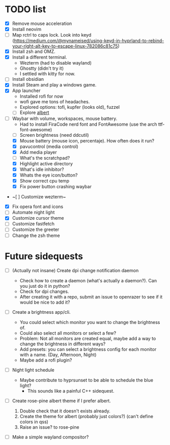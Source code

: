 # TODO list
- [x] Remove mouse acceleration
- [x] Install neovim
- [ ] Map rctrl to caps lock. Look into keyd (https://medium.com/@mynameised/using-keyd-in-hyprland-to-rebind-your-right-alt-key-to-escape-linux-782086c81c75) 
- [x] Install zsh and OMZ.
- [x] Install a different terminal.
    - Wezterm (had to disable wayland)
    - Ghostty (didn't try it)
    - I settled with kitty for now.
- [ ] Install obsidian
- [x] Install Steam and play a windows game.
- [x] App launcher
  - Installed rofi for now
  - wofi gave me tons of headaches.
  - Explored options: tofi, kupfer (looks old), fuzzel
  - [ ] Explore [albert](https://albertlauncher.github.io)
- [ ] Waybar with volume, workspaces, mouse battery.
    - Had to install FiraCode nerd font and FontAwesome (use the arch ttf-font-awesome)
    - [ ] Screen brightness (need ddcutil)
    - [x] Mouse battery (mouse icon, percentaje). How often does it run?
    - [x] pavucontrol (media control)
    - [x] Add media player
    - [ ] What's the scratchpad?
    - [x] Highlight active directory
    - [x] What's idle inhibitor?
    - [x] Whats the eye icon/button?
    - [x] Show correct cpu temp
    - [x] Fix power button crashing waybar
- ~[ ] Customize wezterm~
- [x] Fix opera font and icons
- [ ] Automate night light
- [x] Customize cursor theme
- [ ] Customize fastfetch
- [ ] Customize the greeter
- [ ] Change the zsh theme

# Future sidequests

- [ ] (Actually not insane) Create dpi change notification daemon
  - Check how to create a daemon (what's actually a daemon?). Can you just do it in python?
  - Check for dpi changes.
  - After creating it with a repo, submit an issue to openrazer to see if it would be nice to add it?

- [ ] Create a brightness app/cli.
  - You could select which monitor you want to change the brightness of.
  - Could also select all monitors or select a few?
  - Problem: Not all monitors are created equal, maybe add a way to change the brightness in different ways?
  - Add presets: you can select a brightness config for each monitor with a name. (Day, Afternoon, Night)
  - Maybe add a rofi plugin?

- [ ] Night light schedule
  - Maybe contribute to hyprsunset to be able to schedule the blue light?
    - This sounds like a painful C++ sidequest.

- [ ] Create rose-pine albert theme if I prefer albert.
  1. Double check that it doesn't exists already.
  2. Create the theme for albert (probably just colors?) (can't define colors in qss)
  3. Raise an issue? to rose-pine

- [ ] Make a simple wayland compositor?

